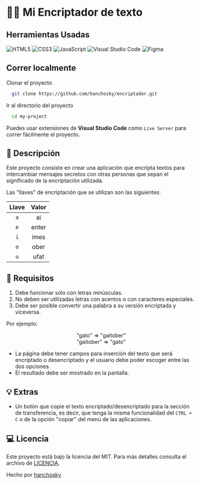 # 🔐🔑 Mi Encriptador de texto

## Herramientas Usadas

![HTML5](https://img.shields.io/badge/html5-%23E34F26.svg?style=for-the-badge&logo=html5&logoColor=white)
![CSS3](https://img.shields.io/badge/css3-%231572B6.svg?style=for-the-badge&logo=css3&logoColor=white)
![JavaScript](https://img.shields.io/badge/javascript-%23323330.svg?style=for-the-badge&logo=javascript&logoColor=%23F7DF1E)
![Visual Studio Code](https://img.shields.io/badge/Visual%20Studio%20Code-0078d7.svg?style=for-the-badge&logo=visual-studio-code&logoColor=white)
![Figma](https://img.shields.io/badge/figma-%23F24E1E.svg?style=for-the-badge&logo=figma&logoColor=white)

## Correr localmente

Clonar el proyecto

```bash
  git clone https://github.com/hanchosky/encriptador.git
```

Ir al directorio del proyecto

```bash
  cd my-project
```

Puedes usar extensiones de **Visual Studio Code** como `Live Server` para correr fácilmente el proyecto.

## 📖 Descripción 

Este proyecto consiste en crear una aplicación que encripta textos para intercambiar mensajes secretos con otras personas que sepan el significado de la encriptación utilizada.

Las "llaves" de encriptación que se utilizan son las siguientes:

<div align="center" >

| Llave | Valor |
| :---: | :---: |
| `a` | ai |
| `e` | enter |
| `i` | imes |
| `o` | ober |
| `u` | ufat |

</div>

## 📝 Requisitos 

<ol>
    <li> Debe funcionar sólo con letras minúsculas. 
    <li> No deben ser utilizadas letras con acentos o con caracteres especiales.
    <li> Debe ser posible convertir una palabra a su versión encriptada y viceversa.
</ol>

Por ejemplo:

<div align="center" >
"gato" => "gaitober"
</div>

<div align="center" >
"gaitober" => "gato"
</div>

<div><p></div>

- La página debe tener campos para inserción del texto que será encriptado o desencriptado y el usuario debe poder escoger entre las dos opciones.
- El resultado debe ser mostrado en la pantalla.

## 💡 Extras

- Un botón que copie el texto encriptado/desencriptado para la sección de transferencia, es decir, que tenga la misma funcionalidad del `CTRL + C` o de la opción "copiar" del menú de las aplicaciones.

## 💻 Licencia

Este proyecto está bajo la licencia del MIT. Para más detalles consulta el archivo de [LICENCIA](https://choosealicense.com/licenses/mit/).

Hecho por [hanchosky](https://github.com/hanchosky) 